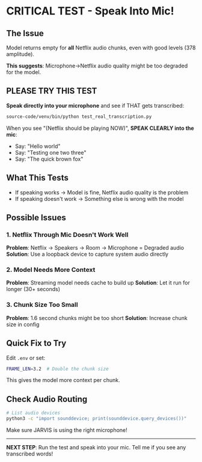 # CRITICAL TEST - Speak Into Mic!

## The Issue

Model returns empty for **all** Netflix audio chunks, even with good levels (378 amplitude).

**This suggests**: Microphone→Netflix audio quality might be too degraded for the model.

## PLEASE TRY THIS TEST

**Speak directly into your microphone** and see if THAT gets transcribed:

```bash
source-code/venv/bin/python test_real_transcription.py
```

When you see "(Netflix should be playing NOW)", **SPEAK CLEARLY into the mic**:
- Say: "Hello world"
- Say: "Testing one two three"
- Say: "The quick brown fox"

## What This Tests

- If speaking works → Model is fine, Netflix audio quality is the problem
- If speaking doesn't work → Something else is wrong with the model

## Possible Issues

### 1. Netflix Through Mic Doesn't Work Well
**Problem**: Netflix → Speakers → Room → Microphone = Degraded audio
**Solution**: Use a loopback device to capture system audio directly

### 2. Model Needs More Context
**Problem**: Streaming model needs cache to build up
**Solution**: Let it run for longer (30+ seconds)

### 3. Chunk Size Too Small
**Problem**: 1.6 second chunks might be too short
**Solution**: Increase chunk size in config

## Quick Fix to Try

Edit `.env` or set:
```bash
FRAME_LEN=3.2  # Double the chunk size
```

This gives the model more context per chunk.

## Check Audio Routing

```bash
# List audio devices
python3 -c "import sounddevice; print(sounddevice.query_devices())"
```

Make sure JARVIS is using the right microphone!

---

**NEXT STEP**: Run the test and speak into your mic. Tell me if you see any transcribed words!
